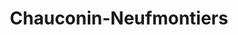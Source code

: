 ---
title: Chauconin-Neufmontiers
url: /chauconin-neufmontiers/
latitude: 48.959
longitude: 2.861
---